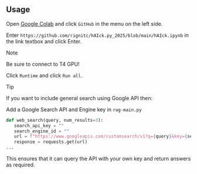## Usage

Open [Google Colab](https://colab.research.google.com) and click `GitHub` in the menu on the left side.

Enter `https://github.com/rignitc/hAIck.py_2025/blob/main/hAIck.ipynb` in the link textbox and click Enter.

> [!NOTE]  
> Be sure to connect to T4 GPU!

Click `Runtime` and click `Run all`.

> [!TIP]
> If you want to include general search using Google API then:
>
> Add a Google Search API and Engine key in `rag-main.py`
> ```py
> def web_search(query, num_results=3):
>    search_api_key = ""
>    search_engine_id = ""
>    url = f"https://www.googleapis.com/customsearch/v1?q={query}&key={search_api_key}&cx={search_engine_id}"
>    response = requests.get(url)
> ...
>```
> 
> This ensures that it can query the API with your own key and return answers as required.